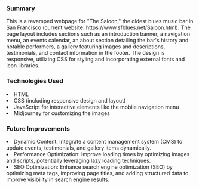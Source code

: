 <h3>Summary</h3>
<p>This is a revamped webpage for "The Saloon," the oldest blues music bar in San Francisco (current website: https://www.sfblues.net/Saloon.html). The page layout includes sections such as an introduction banner, a navigation menu, an events calendar, an about section detailing the bar's history and notable performers, a gallery featuring images and descriptions, testimonials, and contact information in the footer. The design is responsive, utilizing CSS for styling and incorporating external fonts and icon libraries.</p>

<h3>Technologies Used</h3>
<li>HTML</li> 
<li>CSS (including responsive design and layout)</li>
<li>JavaScript for interactive elements like the mobile navigation menu</li>
<li>Midjourney for customizing the images</li>

<h3>Future Improvements</h3>
<li>Dynamic Content: Integrate a content management system (CMS) to update events, testimonials, and gallery items dynamically.</li>
<li> Performance Optimization: Improve loading times by optimizing images and scripts, potentially leveraging lazy loading techniques.</li>
<li>SEO Optimization: Enhance search engine optimization (SEO) by optimizing meta tags, improving page titles, and adding structured data to improve visibility in search engine results.</li>




